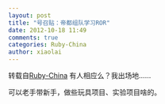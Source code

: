 ```yaml
---
layout: post
title: "号召贴：帝都组队学习ROR"
date: 2012-10-18 11:49
comments: true
categories: Ruby-China
author: xiaolai
---
```

转载自[Ruby-China](http://ruby-china.org/topics/5757)
有人相应么？我出场地……

可以老手带新手，做些玩具项目、实验项目啥的。
